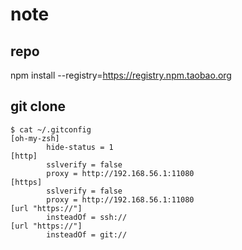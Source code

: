# note

## repo
npm install --registry=https://registry.npm.taobao.org

## git clone
```shell script
$ cat ~/.gitconfig
[oh-my-zsh]
        hide-status = 1
[http]
        sslverify = false
        proxy = http://192.168.56.1:11080
[https]
        sslverify = false
        proxy = http://192.168.56.1:11080
[url "https://"]
        insteadOf = ssh://
[url "https://"]
        insteadOf = git://

```
